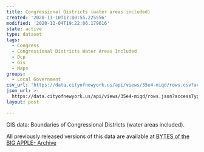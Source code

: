 ```yaml
---
title: Congressional Districts (water areas included)
created: '2020-11-10T17:00:55.225556'
modified: '2020-12-04T19:22:06.179616'
state: active
type: dataset
tags:
  - Congress
  - Congressional Districts Water Areas Included
  - Dcp
  - Gis
  - Maps
groups:
  - Local Government
csv_url: 'https://data.cityofnewyork.us/api/views/35e4-miqd/rows.csv?accessType=DOWNLOAD'
json_url: >-
  https://data.cityofnewyork.us/api/views/35e4-miqd/rows.json?accessType=DOWNLOAD
layout: post

---
```

GIS data: Boundaries of Congressional Districts (water areas included).

All previously released versions of this data are available at <a href="https://www1.nyc.gov/site/planning/data-maps/open-data/bytes-archive.page?sorts[year]=0">BYTES of the BIG APPLE- Archive</a>
